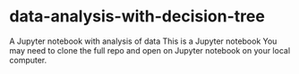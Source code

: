 # data-analysis-with-decision-tree
A Jupyter notebook with analysis of data
This is a Jupyter notebook
You may need to clone the full repo and open
on Jupyter notebook on your local computer.

